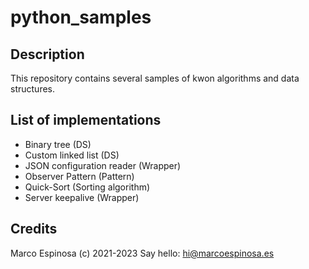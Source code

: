# python_samples

## Description

This repository contains several samples of kwon algorithms and data structures.

## List of implementations

- Binary tree (DS)
- Custom linked list (DS)
- JSON configuration reader (Wrapper)
- Observer Pattern (Pattern)
- Quick-Sort (Sorting algorithm)
- Server keepalive (Wrapper)

## Credits

Marco Espinosa (c) 2021-2023
Say hello: hi@marcoespinosa.es
